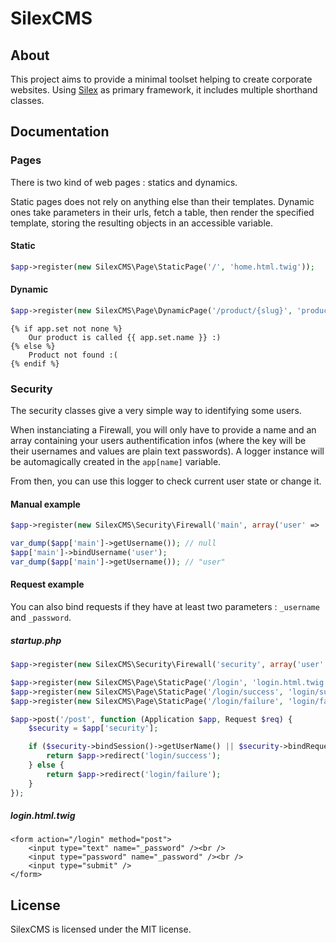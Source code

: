 # SilexCMS

## About

This project aims to provide a minimal toolset helping to create corporate websites. Using [Silex](http://silex.sensiolabs.org/) as primary framework, it includes multiple shorthand classes.

## Documentation

### Pages

There is two kind of web pages : statics and dynamics.

Static pages does not rely on anything else than their templates. Dynamic ones take parameters in their urls, fetch a table, then render the specified template, storing the resulting objects in an accessible variable.

#### Static

```php
$app->register(new SilexCMS\Page\StaticPage('/', 'home.html.twig'));
```

#### Dynamic

```php
$app->register(new SilexCMS\Page\DynamicPage('/product/{slug}', 'product.html.twig'));
```

```
{% if app.set not none %}
    Our product is called {{ app.set.name }} :)
{% else %}
    Product not found :(
{% endif %}
```

### Security

The security classes give a very simple way to identifying some users.

When instanciating a Firewall, you will only have to provide a name and an array containing your users authentification infos (where the key will be their usernames and values are plain text passwords). A logger instance will be automagically created in the `app[name]` variable.

From then, you can use this logger to check current user state or change it.

#### Manual example

```php
$app->register(new SilexCMS\Security\Firewall('main', array('user' => 'pass')));

var_dump($app['main']->getUsername()); // null
$app['main']->bindUsername('user');
var_dump($app['main']->getUsername()); // "user"
```

#### Request example

You can also bind requests if they have at least two parameters : `_username` and `_password`.

##### startup.php
```php
$app->register(new SilexCMS\Security\Firewall('security', array('user' => 'pass')));

$app->register(new SilexCMS\Page\StaticPage('/login', 'login.html.twig'));
$app->register(new SilexCMS\Page\StaticPage('/login/success', 'login/success.html.twig'));
$app->register(new SilexCMS\Page\StaticPage('/login/failure', 'login/failure.html.twig'));

$app->post('/post', function (Application $app, Request $req) {
    $security = $app['security'];

    if ($security->bindSession()->getUserName() || $security->bindRequest($req)->getUserName()) {
        return $app->redirect('login/success');
    } else {
        return $app->redirect('login/failure');
    }
});
```

##### login.html.twig
```
<form action="/login" method="post">
    <input type="text" name="_password" /><br />
    <input type="password" name="_password" /><br />
    <input type="submit" />
</form>
```

## License

SilexCMS is licensed under the MIT license.
